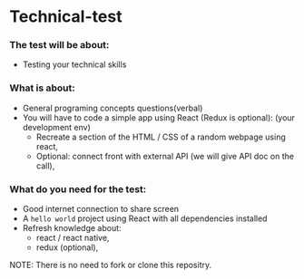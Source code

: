 # Technical-test

### The test will be about:
* Testing your technical skills

### What is about:
* General programing concepts questions(verbal)
* You will have to code a simple app using React (Redux is optional): (your development env)
  * Recreate a section of the HTML / CSS of a random webpage using react,
  * Optional: connect front with external API (we will give API doc on the call),
 

### What do you need for the test:
* Good internet connection to share screen
* A `hello world` project using React with all dependencies installed
* Refresh knowledge about:
  * react / react native, 
  * redux (optional),

NOTE: There is no need to fork or clone this repositry.
